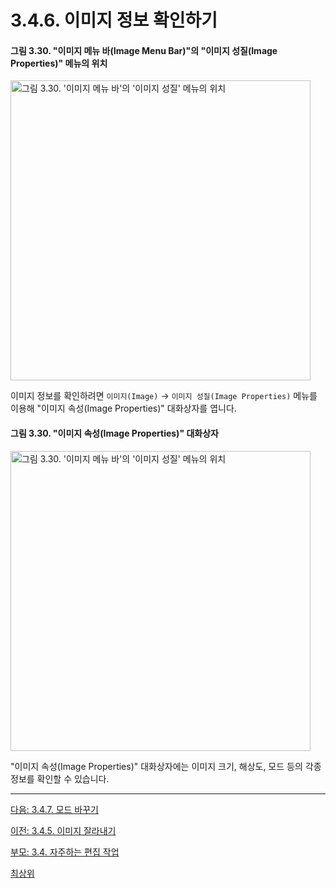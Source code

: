 # 3.4.6. 이미지 정보 확인하기
#### 그림 3.30. "이미지 메뉴 바(Image Menu Bar)"의 "이미지 성질(Image Properties)" 메뉴의 위치
<img width="480" alt="그림 3.30. '이미지 메뉴 바'의 '이미지 성질' 메뉴의 위치" environment="MacOS:Sonoma 14.2.1 GIMP 2.10.36" src="https://github.com/wonder13662/gimp/assets/15767104/3ef5e6b4-db37-4822-a1e5-edb3629d131e">

이미지 정보를 확인하려면 `이미지(Image)` → `이미지 성질(Image Properties)` 메뉴를 이용해 "이미지 속성(Image Properties)" 대화상자를 엽니다.

#### 그림 3.30. "이미지 속성(Image Properties)" 대화상자
<img width="480" alt="그림 3.30. '이미지 메뉴 바'의 '이미지 성질' 메뉴의 위치" environment="MacOS:Sonoma 14.2.1 GIMP 2.10.36" src="https://github.com/wonder13662/gimp/assets/15767104/cf1db6e1-a377-4fca-b910-750175d987ca">

"이미지 속성(Image Properties)" 대화상자에는 이미지 크기, 해상도, 모드 등의 각종 정보를 확인할 수 있습니다.

***

[다음: 3.4.7. 모드 바꾸기](./03-04-07-change-the-mode.md)

[이전: 3.4.5. 이미지 잘라내기](./03-04-05-crop-an-image.md)

[부모: 3.4. 자주하는 편집 작업](./03-04-00-common-tasks.md)

[최상위](./00-home.md)
